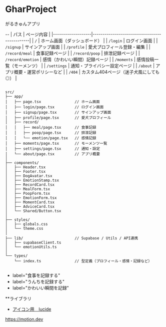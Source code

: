 # GharProject
がるきゅんアプリ

--
| パス              | ページ内容                                   |
|-------------------|----------------------------------------------|
| `/`               | ホーム画面（ダッシュボード）                 |
| `/login`          | ログイン画面                                 |
| `/signup`         | サインアップ画面                             |
| `/profile`        | 愛犬プロフィール登録・編集                   |
| `/record/meal`    | 食事記録ページ                               |
| `/record/poop`    | 排泄記録ページ                               |
| `/record/emotion` | 感情（かわいい瞬間）記録ページ              |
| `/moments`        | 感情投稿一覧（モーメンツ）                   |
| `/settings`       | 通知・プライバシー設定ページ                 |
| `/about`          | アプリ概要・運営ポリシーなど                 |
| `/404`            | カスタム404ページ（迷子犬風にしても◎）       |

<pre><code>
src/
├── app/
│   ├── page.tsx               // ホーム画面
│   ├── login/page.tsx         // ログイン画面
│   ├── signup/page.tsx        // サインアップ画面
│   ├── profile/page.tsx       // 愛犬プロフィール
│   ├── record/
│   │   ├── meal/page.tsx      // 食事記録
│   │   ├── poop/page.tsx      // 排泄記録
│   │   └── emotion/page.tsx   // 感情記録
│   ├── moments/page.tsx       // モーメンツ一覧
│   ├── settings/page.tsx      // 通知・設定
│   └── about/page.tsx         // アプリ概要
│
├── components/
│   ├── Header.tsx
│   ├── Footer.tsx
│   ├── DogAvatar.tsx
│   ├── EmotionStamp.tsx
│   ├── RecordCard.tsx
│   ├── MealForm.tsx
│   ├── PoopForm.tsx
│   ├── EmotionForm.tsx
│   ├── MomentCard.tsx
│   ├── AdviceCard.tsx
│   └── Shared/Button.tsx
│
├── styles/
│   ├── globals.css
│   └── theme.css
│
├── lib/                       // Supabase / Utils / API連携
│   ├── supabaseClient.ts
│   └── emotionUtils.ts
│
└── types/
    └── index.ts               // 型定義（プロフィール・感情・記録など）

</code></pre>


- label="食事を記録する"
- label="うんちを記録する"
- label="かわいい瞬間を記録"

**ライブラリ
- [アイコン用　lucide](https://lucide.dev/icons/)

https://motion.dev